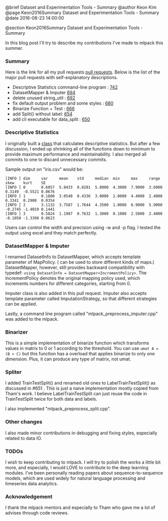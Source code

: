 @brief Dataset and Experimentation Tools - Summary
@author Keon Kim
@page Keon2016Summary Dataset and Experimentation Tools - Summary
@date 2016-08-23 14:00:00

@section Keon2016Summary Dataset and Experimentation Tools - Summary

In this blog post I'll try to describe my contributions I've made to mlpack this summer.

### Summary

Here is the link for all my pull requests [pull requests](https://github.com/mlpack/mlpack/pulls?q=is%3Apr+is%3Aclosed+author%3Akeonkim).
Below is the list of the major pull requests with self-explanatory descriptions.

 * Descriptive Statistics command-line program : [742]
 * DatasetMapper & Imputer  [694]
 * delete unused string_util : [692]
 * fix default output problem and some styles : [680]
 * Binarize Function + Test : [666]
 * add Split() without label: [654]
 * add cli executable for data_split : [650]

### Descriptive Statistics

I originally built a [class](https://github.com/keonkim/mlpack/commit/c2f5c5c2e6cbce084992629e192023519873e4cb) that calculates descriptive statistics. But after a few discussion, I ended up shrinking all of the functions down to minimum to provide maximum performance and maintainability.
I also merged all commits to one to discard unnecessary commits.

Sample output on "iris.csv" would be:
```
[INFO ] dim     var     mean    std     median  min     max     range   skew    kurt    SE      
[INFO ] 0       0.6857  5.8433  0.8281  5.8000  4.3000  7.9000  3.6000  0.3149  -0.5521 0.0676  
[INFO ] 1       0.1880  3.0540  0.4336  3.0000  2.0000  4.4000  2.4000  0.3341  0.2908  0.0354  
[INFO ] 2       3.1132  3.7587  1.7644  4.3500  1.0000  6.9000  5.9000  -0.2745 -1.4019 0.1441  
[INFO ] 3       0.5824  1.1987  0.7632  1.3000  0.1000  2.5000  2.4000  -0.1050 -1.3398 0.0623  
```
Users can control the width and precision using -w and -p flag.
I tested the output using excel and they match perfectly.

### DatasetMapper & Imputer

I renamed DatasetInfo to DatasetMapper, which accepts template parameter of MapPolicy.
( can be used to store different kinds of maps.)
DatasetMapper, however, still provides backward compatibility with typedef:
`using DatasetInfo = DatasetMapper<IncrementPolicy>`.
The IncrementPolicy denotes the original mapping policy used,
which increments numbers for different categories, starting from 0.

Imputer class is also added in this pull request.
Imputer also accepts template parameter called ImputationStrategy,
so that different strategies can be applied.

Lastly, a command line program called "mlpack_preprocess_imputer.cpp" was added to the mlpack.

### Binarizer

This is a simple implementation of binarize function which transforms
values in matrix to 0 or 1 according to the threshold.
You can use `umat A = (B > C)` but this function has a overload
that applies binarize to only one dimension. Plus,
it can produce any type of matrix, not umat.

### Spliter

I added TrainTestSplit() and renamed old ones to LabelTrainTestSplit() as discussed in #651 .
This is just a naive implementation mostly copied from Tham's work.
I believe LabelTrainTestSplit can just reuse the code in TrainTestSplit twice for both data and labels.

I also implemented "mlpack_preprocess_split.cpp".

### Other changes

I also made minor contributions in debugging and fixing styles, especially related to data IO.

### TODOs

I wish to keep contributing to mlpack.
I will try to polish the works a little bit more, and especially,
I would LOVE to contribute to the deep learning modules.
I've been personally reading papers about sequence-to-sequence models,
which are used widely for natural language processing and timeseries data analytics.

### Acknowledgement

I thank the mlpack mentors and especially to Tham who gave me a lot of advises through code reviews.

[742]: https://github.com/mlpack/mlpack/pull/742
[694]: https://github.com/mlpack/mlpack/pull/694
[692]: https://github.com/mlpack/mlpack/pull/692
[680]: https://github.com/mlpack/mlpack/pull/680
[666]: https://github.com/mlpack/mlpack/pull/666
[654]: https://github.com/mlpack/mlpack/pull/654
[650]: https://github.com/mlpack/mlpack/pull/650